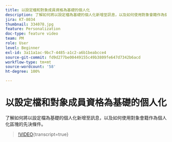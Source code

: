 ```yaml
---
title: 以設定檔和對象成員資格為基礎的個人化
description: 了解如何將以設定檔為基礎的個人化新增至訊息，以及如何使用對象會籍作為個人化區塊的先決條件。
jira: KT-8034
thumbnail: 334078.jpg
feature: Personalization
doc-type: feature video
team: PM
role: User
level: Beginner
exl-id: 3a11a1ac-9bc7-4485-a1c2-a6b1beabcce4
source-git-commit: fd9d277be00449155c49b3809fe647d7342b6acd
workflow-type: tm+mt
source-wordcount: '58'
ht-degree: 100%

---
```


# 以設定檔和對象成員資格為基礎的個人化

了解如何將以設定檔為基礎的個人化新增至訊息，以及如何使用對象會籍作為個人化區塊的先決條件。

>[!VIDEO](https://video.tv.adobe.com/v/334078?quality=12&learn=on){transcript=true}
